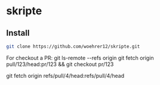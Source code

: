 # skripte

## Install

```bash
git clone https://github.com/woehrer12/skripte.git
```


For checkout a PR:
git ls-remote --refs origin
git fetch origin pull/123/head:pr/123 && git checkout pr/123

git fetch origin refs/pull/4/head:refs/pull/4/head

